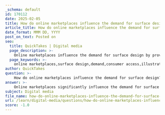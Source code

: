 ```yaml
---
_schema: default
id: 170112
date: 2025-02-05
title: How do online marketplaces influence the demand for surface design?
article_title: How do online marketplaces influence the demand for surface design?
date_format: MMM DD, YYYY
post_on_text: Posted on
seo:
  title: QuickTakes | Digital media
  page_description: >-
    Online marketplaces influence the demand for surface design by providing direct access to consumers, increasing visibility for artists, allowing trend responsiveness, facilitating licensing opportunities, fostering community networking, and enhancing consumer engagement.
  page_keywords: >-
    online marketplaces,surface design,demand,consumer access,illustrators,visibility,trends,licensing,community,networking,consumer engagement
author: QuickTakes
question: >-
    How do online marketplaces influence the demand for surface design?
answer: >-
    Online marketplaces significantly influence the demand for surface design in several ways:\n\n1. **Direct Access to Consumers**: Platforms like Etsy, Society6, and Spoonflower allow illustrators to sell their designs directly to consumers. This direct access helps illustrators build their brands and reach niche markets that may not be served by traditional retail channels. As a result, the demand for unique and personalized surface designs increases, as consumers are looking for distinctive products that reflect their individual tastes.\n\n2. **Increased Visibility**: Online marketplaces provide a platform for illustrators to showcase their work to a global audience. This increased visibility can lead to higher demand for their designs, as consumers can easily discover new artists and products. The ability to browse a wide variety of styles and themes encourages consumers to explore and purchase more surface design products.\n\n3. **Trend Responsiveness**: Online marketplaces often reflect current market trends, allowing illustrators to adapt their designs to meet consumer preferences. For instance, if there is a growing trend towards sustainability or handmade aesthetics, illustrators can create designs that align with these themes, thus increasing their appeal and demand.\n\n4. **Licensing Opportunities**: Many online marketplaces facilitate licensing arrangements, enabling illustrators to retain rights to their artwork while allowing companies to use their designs on various products. This not only expands the reach of their work but also creates additional revenue streams, further driving demand for their designs.\n\n5. **Community and Networking**: Online marketplaces foster a community of artists and consumers, which can lead to collaborations and partnerships. This networking can enhance the visibility of illustrators and their work, leading to increased demand as they gain recognition within the community.\n\n6. **Consumer Engagement**: The interactive nature of online marketplaces allows consumers to engage with artists through reviews, comments, and social media sharing. This engagement can create a sense of connection between consumers and illustrators, driving demand as consumers are more likely to support artists whose work they feel personally connected to.\n\nIn summary, online marketplaces play a crucial role in shaping the demand for surface design by providing illustrators with platforms to reach consumers directly, adapt to market trends, and engage with their audience, ultimately leading to increased visibility and sales opportunities.
subject: Digital media
file_name: how-do-online-marketplaces-influence-the-demand-for-surface-design.md
url: /learn/digital-media/questions/how-do-online-marketplaces-influence-the-demand-for-surface-design
score: -1.0
---
```


&nbsp;